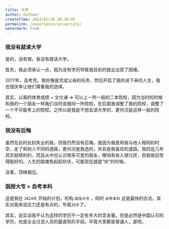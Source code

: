 ```yaml
---
title: 大学
author: HiCheer
createTime: 2024/05/29 20:30:40
permalink: /experience/university/
watermark: true
---
```


### 我没有就读大学

是的，没有错，我没有就读大学。

首先，我必须承认一点，因为没有学历导致我目前的就业出现了困难。

2017年，高考完。我好像是完成父母的任务，然后开启了我的进下来的人生，我也很庆幸让他们尊重我的选择。

其实，以我的体育成绩 + 文化课 => 可以上一所一般的二本院校，因为当时的时候和我的一个朋友一样我们当时说报同一所院校，在后面我调整了我的院校，调整了一个不可能考上的院校。之所以是我是不想去读大学的，更何况是这样一般的院校。

### 我没有后悔

虽然在此时此刻失业的我，但我仍然没有后悔，是因为我是用我与他人相同的时空，走了和别人不同的道路，更何况是我选的，并且是我喜欢的道路。我的这几年其实挺顺利的，而且从中也认识很多可爱的朋友，哪怕有些人很讨厌，但我依旧觉得挺好的。人生的路难免起起伏伏，可能现在就是“伏”的时候。

没事，顶峰相见。

### 函授大专 + 自考本科

这是我在 `2024年` 开始的计划。机构 `函授大专` ，同时 `自考本科` 这是最快的办法，其实对我来说压力还是有点的，毕竟`26岁`了。

其实，说实话我不认为这样的学历不一定有多大的含金量。但是必然是中国认可的学历，也是企业过滤人员的最直观的手段。毕竟大家都是普通人，是吧。

